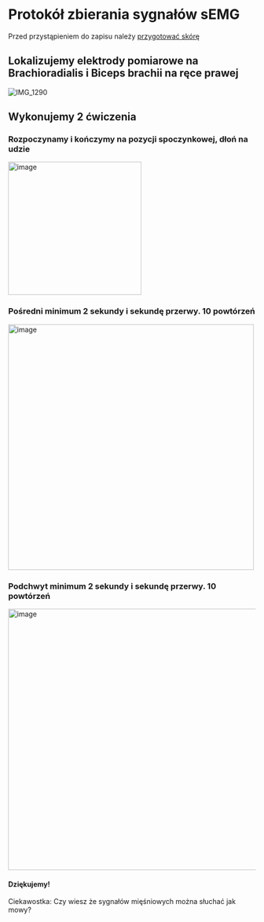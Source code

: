 # Protokół zbierania sygnałów sEMG
Przed przystąpieniem do zapisu należy [przygotować skórę](https://github.com/informacja/EMG/tree/master/matlab/instrukcja#przygotowanie-przed-zbieraniem-sygnałów)

## Lokalizujemy elektrody pomiarowe na Brachioradialis i Biceps brachii na ręce prawej

![IMG_1290](https://github.com/informacja/Collegium-Medicum/assets/22752828/6fe0a35f-5fc2-4176-a360-d1bd977ee462)

## Wykonujemy 2 ćwiczenia

### Rozpoczynamy i kończymy na pozycji spoczynkowej, dłoń na udzie

<img width="271" alt="image" src="https://github.com/informacja/Collegium-Medicum/assets/22752828/4d13381d-3231-4615-ac92-0ffbe27b38eb">

### Pośredni minimum 2 sekundy i sekundę przerwy. 10 powtórzeń

<img width="500" alt="image" src="https://github.com/informacja/Collegium-Medicum/assets/22752828/49ca96bc-7276-4356-9248-0b9ac56e689b">

### Podchwyt minimum 2 sekundy i sekundę przerwy. 10 powtórzeń

<img width="532" alt="image" src="https://github.com/informacja/Collegium-Medicum/assets/22752828/68a00cbc-4290-47a8-a9dc-cbc93f842548">

#### Dziękujemy!
Ciekawostka:
Czy wiesz że sygnałów mięśniowych można słuchać jak mowy?
